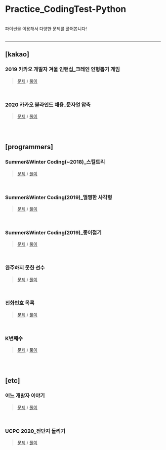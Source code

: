 # Practice_CodingTest-Python
<br>
파이썬을 이용해서 다양한 문제를 풀어봅니다!<br><br>

***

## [kakao]

### 2019 카카오 개발자 겨울 인턴십_크레인 인형뽑기 게임
> [문제](https://simpleisit.tistory.com/144) / [풀이](./kakao/2019_카카오_개발자_겨울_인턴십-크레인인형뽑기게임.py)
<br>

### 2020 카카오 블라인드 채용_문자열 압축
> [문제](https://simpleisit.tistory.com/152) / [풀이](./kakao/2020_카카오_블라인드_채용-문자열압축.py)
<br>
<br>

## [programmers]

### Summer&Winter Coding(~2018)_스킬트리
> [문제](https://simpleisit.tistory.com/146) / [풀이](./etc/Summer&Winter_Coding(~2018)-스킬트리.py)
<br>

### Summer&Winter Coding(2019)_멀쩡한 사각형
> [문제](https://simpleisit.tistory.com/147) / [풀이](./etc/Summer&Winter_Coding(2019)-멀쩡한사각형.py)
<br>

### Summer&Winter Coding(2019)_종이접기
> [문제](https://simpleisit.tistory.com/149) / [풀이](./etc/Summer&Winter_Coding(2019)-종이접기.py)
<br>

### 완주하지 못한 선수
> [문제](https://simpleisit.tistory.com/153) / [풀이](./etc/완주하지_못한_선수.py)
<br>

### 전화번호 목록
> [문제](https://simpleisit.tistory.com/154) / [풀이](./etc/전화번호_목록.py)
<br>

### K번째수
> [문제](https://simpleisit.tistory.com/155) / [풀이](./etc/K번째수.py)
<br>
<br>

## [etc]

### 어느 개발자 이야기
> [문제](https://simpleisit.tistory.com/150) / [풀이](./etc/어느_개발자_이야기.py)
<br>

### UCPC 2020_전단지 돌리기
> [문제](https://simpleisit.tistory.com/158) / [풀이](./etc/UCPC_2020_전단지_돌리기.py)
<br>
<br>